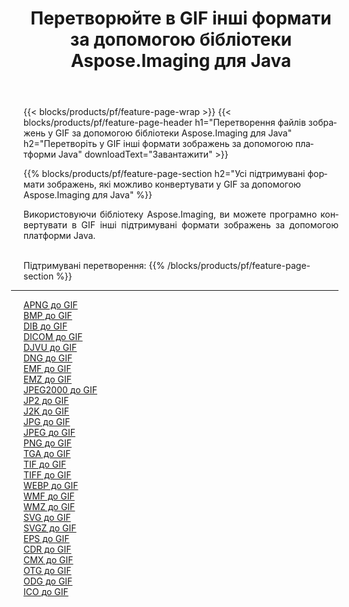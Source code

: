 ﻿---
title: Перетворюйте в GIF інші формати за допомогою бібліотеки Aspose.Imaging для Java 
weight: 3920
url: /uk/java/conversion/to/gif 
lang: uk
langdirlevel: 2
locales: zh-hans,ja,it,ru,de,es,fr,nl,id,lt,pl,pt,vi,tr,ko,zh-hant,ar,hi,th,sv,cs,uk,he
description: За допомогою Aspose.Imaging ви можете конвертувати в GIF інші формати за допомогою Java
---

{{< blocks/products/pf/feature-page-wrap >}}
{{< blocks/products/pf/feature-page-header h1="Перетворення файлів зображень у GIF за допомогою бібліотеки Aspose.Imaging для Java" h2="Перетворіть у GIF інші формати зображень за допомогою платформи Java" downloadText="Завантажити" >}}


{{% blocks/products/pf/feature-page-section  h2="Усі підтримувані формати зображень, якi можливо конвертувати у GIF за допомогою Aspose.Imaging для Java" %}}
<p align=justify>Використовуючи бібліотеку Aspose.Imaging, ви можете програмно конвертувати в GIF інші підтримувані формати зображень за допомогою платформи Java.</p>
<br/>
Підтримувані перетворення:
{{% /blocks/products/pf/feature-page-section %}}
<div class="container-fluid productfamilypage bg-gray">
    <div class="convertypes bg-gray agp-content section">
        <div class="container">
		<hr style="margin-left:-20px;"/>
		<div class="row other-converters">
		    <div class='col-md-2 other-converter remove-lp remove-rp'><a href="/imaging/uk/java/conversion/apng-to-gif" >APNG до GIF</a></div>
<div class='col-md-2 other-converter remove-lp remove-rp'><a href="/imaging/uk/java/conversion/bmp-to-gif" >BMP до GIF</a></div>
<div class='col-md-2 other-converter remove-lp remove-rp'><a href="/imaging/uk/java/conversion/dib-to-gif" >DIB до GIF</a></div>
<div class='col-md-2 other-converter remove-lp remove-rp'><a href="/imaging/uk/java/conversion/dicom-to-gif" >DICOM до GIF</a></div>
<div class='col-md-2 other-converter remove-lp remove-rp'><a href="/imaging/uk/java/conversion/djvu-to-gif" >DJVU до GIF</a></div>
<div class='col-md-2 other-converter remove-lp remove-rp'><a href="/imaging/uk/java/conversion/dng-to-gif" >DNG до GIF</a></div>
<div class='col-md-2 other-converter remove-lp remove-rp'><a href="/imaging/uk/java/conversion/emf-to-gif" >EMF до GIF</a></div>
<div class='col-md-2 other-converter remove-lp remove-rp'><a href="/imaging/uk/java/conversion/emz-to-gif" >EMZ до GIF</a></div>
<div class='col-md-2 other-converter remove-lp remove-rp'><a href="/imaging/uk/java/conversion/jpeg2000-to-gif" >JPEG2000 до GIF</a></div>
<div class='col-md-2 other-converter remove-lp remove-rp'><a href="/imaging/uk/java/conversion/jp2-to-gif" >JP2 до GIF</a></div>
<div class='col-md-2 other-converter remove-lp remove-rp'><a href="/imaging/uk/java/conversion/j2k-to-gif" >J2K до GIF</a></div>
<div class='col-md-2 other-converter remove-lp remove-rp'><a href="/imaging/uk/java/conversion/jpg-to-gif" >JPG до GIF</a></div>
<div class='col-md-2 other-converter remove-lp remove-rp'><a href="/imaging/uk/java/conversion/jpeg-to-gif" >JPEG до GIF</a></div>
<div class='col-md-2 other-converter remove-lp remove-rp'><a href="/imaging/uk/java/conversion/png-to-gif" >PNG до GIF</a></div>
<div class='col-md-2 other-converter remove-lp remove-rp'><a href="/imaging/uk/java/conversion/tga-to-gif" >TGA до GIF</a></div>
<div class='col-md-2 other-converter remove-lp remove-rp'><a href="/imaging/uk/java/conversion/tif-to-gif" >TIF до GIF</a></div>
<div class='col-md-2 other-converter remove-lp remove-rp'><a href="/imaging/uk/java/conversion/tiff-to-gif" >TIFF до GIF</a></div>
<div class='col-md-2 other-converter remove-lp remove-rp'><a href="/imaging/uk/java/conversion/webp-to-gif" >WEBP до GIF</a></div>
<div class='col-md-2 other-converter remove-lp remove-rp'><a href="/imaging/uk/java/conversion/wmf-to-gif" >WMF до GIF</a></div>
<div class='col-md-2 other-converter remove-lp remove-rp'><a href="/imaging/uk/java/conversion/wmz-to-gif" >WMZ до GIF</a></div>
<div class='col-md-2 other-converter remove-lp remove-rp'><a href="/imaging/uk/java/conversion/svg-to-gif" >SVG до GIF</a></div>
<div class='col-md-2 other-converter remove-lp remove-rp'><a href="/imaging/uk/java/conversion/svgz-to-gif" >SVGZ до GIF</a></div>
<div class='col-md-2 other-converter remove-lp remove-rp'><a href="/imaging/uk/java/conversion/eps-to-gif" >EPS до GIF</a></div>
<div class='col-md-2 other-converter remove-lp remove-rp'><a href="/imaging/uk/java/conversion/cdr-to-gif" >CDR до GIF</a></div>
<div class='col-md-2 other-converter remove-lp remove-rp'><a href="/imaging/uk/java/conversion/cmx-to-gif" >CMX до GIF</a></div>
<div class='col-md-2 other-converter remove-lp remove-rp'><a href="/imaging/uk/java/conversion/otg-to-gif" >OTG до GIF</a></div>
<div class='col-md-2 other-converter remove-lp remove-rp'><a href="/imaging/uk/java/conversion/odg-to-gif" >ODG до GIF</a></div>
<div class='col-md-2 other-converter remove-lp remove-rp'><a href="/imaging/uk/java/conversion/ico-to-gif" >ICO до GIF</a></div>
                </div>
        </div>
    </div>
</div>
<br/>

